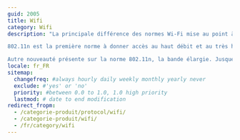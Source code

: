```yaml
---
guid: 2005
title: Wifi
category: Wifi
description: "La principale différence des normes Wi-Fi mise au point à partir de 2009 est l’utilisation des deux bandes de fréquence 2,4 GHz et 5 Ghz. La norme 802.11n permettait ainsi d’allouer une bande passante en fonction de l’utilisation de chaque appareil. Par exemple, un ordinateur nécessitant une meilleure connexion allait se voir allouer la bande passante en 5 Ghz, et donc bénéficier d’un meilleur débit, là où un téléphone naviguant sur Internet allait se retrouver sur la bande passante 2,4 GHz, permettant ainsi une meilleure portée, pour pouvoir se déplacer, mais un débit légèrement plus faible.

802.11n est la première norme à donner accès au haut débit et au très haut débit. Effectivement, les technologies d’Internet fixe évoluant durant les années 2000 et 2010, la norme 802.11n a donc permis d’atteindre des débits pouvant grimper jusqu’à 288 Mb/s sur 70 mètres grâce à la fréquence 2,4 GHz et 600 Mb/s sur 35 mètres grâce à la fréquence 5 GHz.

Autre nouveauté présente sur la norme 802.11n, la bande élargie. Jusque-là, les bandes de fréquences de 2,4 GHz ou de 5 GHz possédaient une largeur de 20 MHz. Cependant, une bande plus large signifie une meilleure circulation de l’information et donc un débit plus élevé. C’est la raison pour laquelle la version n de la norme 802.11 pouvait doubler la largeur de sa bande passante et monter à 40 MHz. Permettant ainsi de doubler le flux d’information qui circule."
locale: fr_FR
sitemap:
  changefreq: #always hourly daily weekly monthly yearly never
  exclude: #'yes' or 'no'
  priority: #between 0.0 to 1.0, 1.0 high priority
  lastmod: # date to end modification
redirect_fropm: 
  - /categorie-produit/protocol/wifi/
  - /categorie-produit/wifi/
  - /fr/category/wifi
---
```

